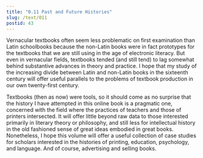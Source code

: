 ```yaml
---
title: "0.11 Past and Future Histories"
slug: /text/011
postid: 43
---
```

Vernacular textbooks often seem less problematic on first examination than Latin schoolbooks because the non-Latin books were in fact prototypes for the textbooks that we are still using in the age of electronic literacy. But even in vernacular fields, textbooks tended (and still tend) to lag somewhat behind substantive advances in theory and practice. I hope that my study of the increasing divide between Latin and non-Latin books in the sixteenth century will offer useful parallels to the problems of textbook production in our own twenty-first century.

Textbooks (then as now) were tools, so it should come as no surprise that the history I have attempted in this online book is a pragmatic one, concerned with the field where the practices of teachers and those of printers intersected. It will offer little beyond raw data to those interested primarily in literary theory or philosophy, and still less for intellectual history in the old fashioned sense of great ideas embodied in great books. Nonetheless, I hope this volume will offer a useful collection of case studies for scholars interested in the histories of printing, education, psychology, and language. And of course, advertising and selling books.
